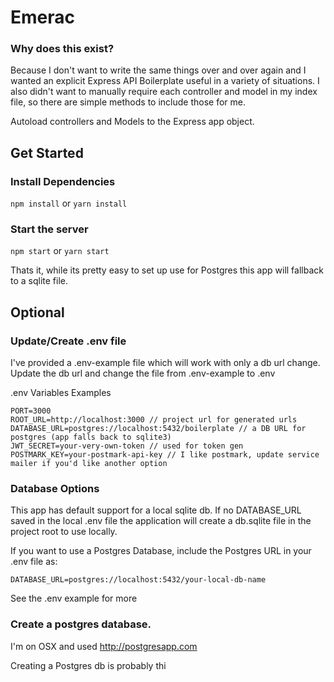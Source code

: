 # Emerac

### Why does this exist?

Because I don't want to write the same things over and over again and I wanted an explicit Express API Boilerplate useful in a variety of situations. I also didn't want to manually require each controller and model in my index file, so there are simple methods to include those for me.

Autoload controllers and Models to the Express app object.

## Get Started

### Install Dependencies

```npm install```
or
```yarn install```

### Start the server

```npm start```
or
```yarn start```

Thats it, while its pretty easy to set up use for Postgres this app will fallback to a sqlite file.

## Optional

### Update/Create .env file

I've provided a .env-example file which will work with only a db url change.
Update the db url and change the file from .env-example to .env

.env Variables Examples
```
PORT=3000
ROOT_URL=http://localhost:3000 // project url for generated urls
DATABASE_URL=postgres://localhost:5432/boilerplate // a DB URL for postgres (app falls back to sqlite3)
JWT_SECRET=your-very-own-token // used for token gen
POSTMARK_KEY=your-postmark-api-key // I like postmark, update service mailer if you'd like another option
```

### Database Options

This app has default support for a local sqlite db.
If no DATABASE_URL saved in the local .env file the application will create a db.sqlite file in the project root to use locally.

If you want to use a Postgres Database, include the Postgres URL in your .env file as:

```
DATABASE_URL=postgres://localhost:5432/your-local-db-name
```

See the .env example for more

### Create a postgres database.
I'm on OSX and used http://postgresapp.com

Creating a Postgres db is probably thi
